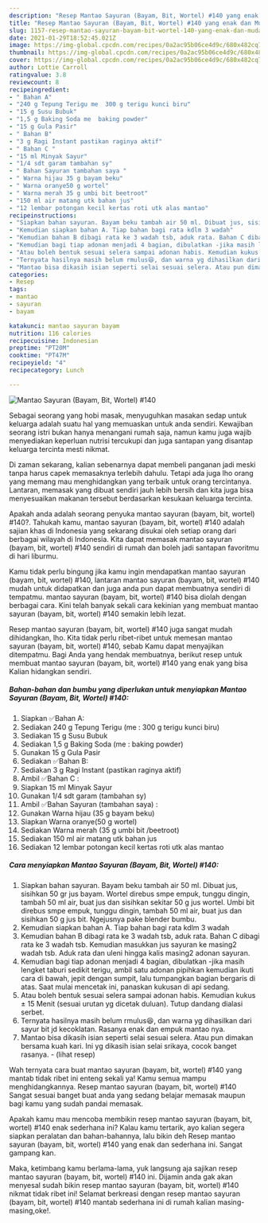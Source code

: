 ```yaml
---
description: "Resep Mantao Sayuran (Bayam, Bit, Wortel) #140 yang enak dan Mudah Dibuat"
title: "Resep Mantao Sayuran (Bayam, Bit, Wortel) #140 yang enak dan Mudah Dibuat"
slug: 1157-resep-mantao-sayuran-bayam-bit-wortel-140-yang-enak-dan-mudah-dibuat
date: 2021-01-29T18:52:45.021Z
image: https://img-global.cpcdn.com/recipes/0a2ac95b06ce4d9c/680x482cq70/mantao-sayuran-bayam-bit-wortel-140-foto-resep-utama.jpg
thumbnail: https://img-global.cpcdn.com/recipes/0a2ac95b06ce4d9c/680x482cq70/mantao-sayuran-bayam-bit-wortel-140-foto-resep-utama.jpg
cover: https://img-global.cpcdn.com/recipes/0a2ac95b06ce4d9c/680x482cq70/mantao-sayuran-bayam-bit-wortel-140-foto-resep-utama.jpg
author: Lottie Carroll
ratingvalue: 3.8
reviewcount: 8
recipeingredient:
- " Bahan A"
- "240 g Tepung Terigu me  300 g terigu kunci biru"
- "15 g Susu Bubuk"
- "1,5 g Baking Soda me  baking powder"
- "15 g Gula Pasir"
- " Bahan B"
- "3 g Ragi Instant pastikan raginya aktif"
- " Bahan C "
- "15 ml Minyak Sayur"
- "1/4 sdt garam tambahan sy"
- " Bahan Sayuran tambahan saya "
- " Warna hijau 35 g bayam beku"
- " Warna oranye50 g wortel"
- " Warna merah 35 g umbi bit beetroot"
- "150 ml air matang utk bahan jus"
- "12 lembar potongan kecil kertas roti utk alas mantao"
recipeinstructions:
- "Siapkan bahan sayuran. Bayam beku tambah air 50 ml. Dibuat jus, sisihkan 50 gr jus bayam. Wortel direbus smpe empuk, tunggu dingin, tambah 50 ml air, buat jus dan sisihkan sekitar 50 g jus wortel. Umbi bit direbus smpe empuk, tunggu dingin, tambah 50 ml air, buat jus dan sisihkan 50 g jus bit. Ngejusnya pake blender bumbu."
- "Kemudian siapkan bahan A. Tiap bahan bagi rata kdlm 3 wadah"
- "Kemudian bahan B dibagi rata ke 3 wadah tsb, aduk rata. Bahan C dibagi rata ke 3 wadah tsb. Kemudian masukkan jus sayuran ke masing2 wadah tsb. Aduk rata dan uleni hingga kalis masing2 adonan sayuran."
- "Kemudian bagi tiap adonan menjadi 4 bagian, dibulatkan -jika masih lengket taburi sedikit terigu, ambil satu adonan pipihkan kemudian ikuti cara di bawah, jepit dengan sumpit, lalu tumpangkan bagian bergaris di atas. Saat mulai mencetak ini, panaskan kukusan di api sedang."
- "Atau boleh bentuk sesuai selera sampai adonan habis. Kemudian kukus ± 15 Menit (sesuai urutan yg dicetak duluan). Tutup dandang dialasi serbet."
- "Ternyata hasilnya masih belum rmulus😆, dan warna yg dihasilkan dari sayur bit jd kecoklatan. Rasanya enak dan empuk mantao nya."
- "Mantao bisa dikasih isian seperti selai sesuai selera. Atau pun dimakan bersama kuah kari. Ini yg dikasih isian selai srikaya, cocok banget rasanya.           (lihat resep)"
categories:
- Resep
tags:
- mantao
- sayuran
- bayam

katakunci: mantao sayuran bayam 
nutrition: 116 calories
recipecuisine: Indonesian
preptime: "PT20M"
cooktime: "PT47M"
recipeyield: "4"
recipecategory: Lunch

---
```



![Mantao Sayuran (Bayam, Bit, Wortel) #140](https://img-global.cpcdn.com/recipes/0a2ac95b06ce4d9c/680x482cq70/mantao-sayuran-bayam-bit-wortel-140-foto-resep-utama.jpg)

Sebagai seorang yang hobi masak, menyuguhkan masakan sedap untuk keluarga adalah suatu hal yang memuaskan untuk anda sendiri. Kewajiban seorang istri bukan hanya menangani rumah saja, namun kamu juga wajib menyediakan keperluan nutrisi tercukupi dan juga santapan yang disantap keluarga tercinta mesti nikmat.

Di zaman  sekarang, kalian sebenarnya dapat membeli panganan jadi meski tanpa harus capek memasaknya terlebih dahulu. Tetapi ada juga lho orang yang memang mau menghidangkan yang terbaik untuk orang tercintanya. Lantaran, memasak yang dibuat sendiri jauh lebih bersih dan kita juga bisa menyesuaikan makanan tersebut berdasarkan kesukaan keluarga tercinta. 



Apakah anda adalah seorang penyuka mantao sayuran (bayam, bit, wortel) #140?. Tahukah kamu, mantao sayuran (bayam, bit, wortel) #140 adalah sajian khas di Indonesia yang sekarang disukai oleh setiap orang dari berbagai wilayah di Indonesia. Kita dapat memasak mantao sayuran (bayam, bit, wortel) #140 sendiri di rumah dan boleh jadi santapan favoritmu di hari liburmu.

Kamu tidak perlu bingung jika kamu ingin mendapatkan mantao sayuran (bayam, bit, wortel) #140, lantaran mantao sayuran (bayam, bit, wortel) #140 mudah untuk didapatkan dan juga anda pun dapat membuatnya sendiri di tempatmu. mantao sayuran (bayam, bit, wortel) #140 bisa diolah dengan berbagai cara. Kini telah banyak sekali cara kekinian yang membuat mantao sayuran (bayam, bit, wortel) #140 semakin lebih lezat.

Resep mantao sayuran (bayam, bit, wortel) #140 juga sangat mudah dihidangkan, lho. Kita tidak perlu ribet-ribet untuk memesan mantao sayuran (bayam, bit, wortel) #140, sebab Kamu dapat menyajikan ditempatmu. Bagi Anda yang hendak membuatnya, berikut resep untuk membuat mantao sayuran (bayam, bit, wortel) #140 yang enak yang bisa Kalian hidangkan sendiri.

<!--inarticleads1-->

##### Bahan-bahan dan bumbu yang diperlukan untuk menyiapkan Mantao Sayuran (Bayam, Bit, Wortel) #140:

1. Siapkan  ✅Bahan A:
1. Sediakan 240 g Tepung Terigu (me : 300 g terigu kunci biru)
1. Sediakan 15 g Susu Bubuk
1. Sediakan 1,5 g Baking Soda (me : baking powder)
1. Gunakan 15 g Gula Pasir
1. Sediakan  ✅Bahan B:
1. Sediakan 3 g Ragi Instant (pastikan raginya aktif)
1. Ambil  ✅Bahan C :
1. Siapkan 15 ml Minyak Sayur
1. Gunakan 1/4 sdt garam (tambahan sy)
1. Ambil  ✅Bahan Sayuran (tambahan saya) :
1. Gunakan  Warna hijau (35 g bayam beku)
1. Siapkan  Warna oranye(50 g wortel)
1. Sediakan  Warna merah (35 g umbi bit /beetroot)
1. Sediakan 150 ml air matang utk bahan jus
1. Sediakan 12 lembar potongan kecil kertas roti utk alas mantao




<!--inarticleads2-->

##### Cara menyiapkan Mantao Sayuran (Bayam, Bit, Wortel) #140:

1. Siapkan bahan sayuran. Bayam beku tambah air 50 ml. Dibuat jus, sisihkan 50 gr jus bayam. Wortel direbus smpe empuk, tunggu dingin, tambah 50 ml air, buat jus dan sisihkan sekitar 50 g jus wortel. Umbi bit direbus smpe empuk, tunggu dingin, tambah 50 ml air, buat jus dan sisihkan 50 g jus bit. Ngejusnya pake blender bumbu.
1. Kemudian siapkan bahan A. Tiap bahan bagi rata kdlm 3 wadah
1. Kemudian bahan B dibagi rata ke 3 wadah tsb, aduk rata. Bahan C dibagi rata ke 3 wadah tsb. Kemudian masukkan jus sayuran ke masing2 wadah tsb. Aduk rata dan uleni hingga kalis masing2 adonan sayuran.
1. Kemudian bagi tiap adonan menjadi 4 bagian, dibulatkan -jika masih lengket taburi sedikit terigu, ambil satu adonan pipihkan kemudian ikuti cara di bawah, jepit dengan sumpit, lalu tumpangkan bagian bergaris di atas. Saat mulai mencetak ini, panaskan kukusan di api sedang.
1. Atau boleh bentuk sesuai selera sampai adonan habis. Kemudian kukus ± 15 Menit (sesuai urutan yg dicetak duluan). Tutup dandang dialasi serbet.
1. Ternyata hasilnya masih belum rmulus😆, dan warna yg dihasilkan dari sayur bit jd kecoklatan. Rasanya enak dan empuk mantao nya.
1. Mantao bisa dikasih isian seperti selai sesuai selera. Atau pun dimakan bersama kuah kari. Ini yg dikasih isian selai srikaya, cocok banget rasanya. -           (lihat resep)




Wah ternyata cara buat mantao sayuran (bayam, bit, wortel) #140 yang mantab tidak ribet ini enteng sekali ya! Kamu semua mampu menghidangkannya. Resep mantao sayuran (bayam, bit, wortel) #140 Sangat sesuai banget buat anda yang sedang belajar memasak maupun bagi kamu yang sudah pandai memasak.

Apakah kamu mau mencoba membikin resep mantao sayuran (bayam, bit, wortel) #140 enak sederhana ini? Kalau kamu tertarik, ayo kalian segera siapkan peralatan dan bahan-bahannya, lalu bikin deh Resep mantao sayuran (bayam, bit, wortel) #140 yang enak dan sederhana ini. Sangat gampang kan. 

Maka, ketimbang kamu berlama-lama, yuk langsung aja sajikan resep mantao sayuran (bayam, bit, wortel) #140 ini. Dijamin anda gak akan menyesal sudah bikin resep mantao sayuran (bayam, bit, wortel) #140 nikmat tidak ribet ini! Selamat berkreasi dengan resep mantao sayuran (bayam, bit, wortel) #140 mantab sederhana ini di rumah kalian masing-masing,oke!.

